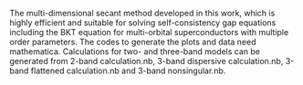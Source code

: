 The multi-dimensional secant method developed in this work, which is highly efficient and suitable for solving self-consistency gap equations including the BKT equation for multi-orbital superconductors with multiple order parameters. The codes to generate the plots and data need mathematica. Calculations for two- and three-band models can be generated from 2-band calculation.nb, 3-band dispersive calculation.nb, 3-band flattened calculation.nb 
and 3-band nonsingular.nb.
